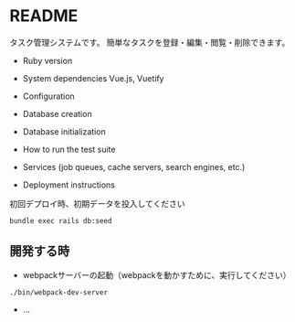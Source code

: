 # README

タスク管理システムです。
簡単なタスクを登録・編集・閲覧・削除できます。

* Ruby version

* System dependencies
Vue.js, Vuetify

* Configuration

* Database creation

* Database initialization

* How to run the test suite

* Services (job queues, cache servers, search engines, etc.)

* Deployment instructions

初回デプロイ時、初期データを投入してください
```
bundle exec rails db:seed
```

## 開発する時
* webpackサーバーの起動（webpackを動かすために、実行してください）
```
./bin/webpack-dev-server
```


* ...
